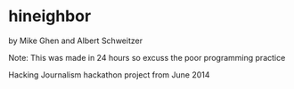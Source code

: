 hineighbor
==========
by Mike Ghen and Albert Schweitzer

Note: This was made in 24 hours so excuss the poor programming practice

Hacking Journalism hackathon project from June 2014
